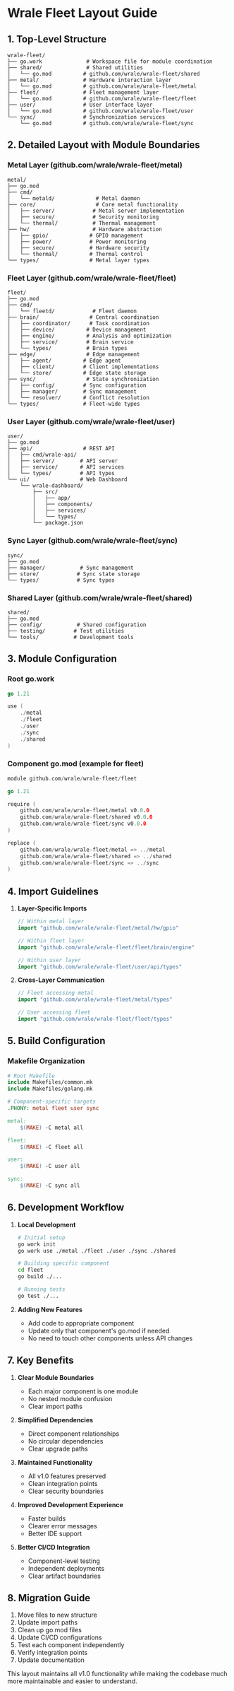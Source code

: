 # Wrale Fleet Layout Guide

## 1. Top-Level Structure

```
wrale-fleet/
├── go.work              # Workspace file for module coordination
├── shared/              # Shared utilities
│   └── go.mod          # github.com/wrale/wrale-fleet/shared
├── metal/              # Hardware interaction layer
│   └── go.mod          # github.com/wrale/wrale-fleet/metal
├── fleet/              # Fleet management layer
│   └── go.mod          # github.com/wrale/wrale-fleet/fleet
├── user/               # User interface layer
│   └── go.mod          # github.com/wrale/wrale-fleet/user
└── sync/               # Synchronization services
    └── go.mod          # github.com/wrale/wrale-fleet/sync
```

## 2. Detailed Layout with Module Boundaries

### Metal Layer (github.com/wrale/wrale-fleet/metal)
```
metal/
├── go.mod
├── cmd/
│   └── metald/             # Metal daemon
├── core/                   # Core metal functionality
│   ├── server/            # Metal server implementation
│   ├── secure/            # Security monitoring
│   └── thermal/           # Thermal management
├── hw/                    # Hardware abstraction
│   ├── gpio/             # GPIO management
│   ├── power/            # Power monitoring
│   ├── secure/           # Hardware security
│   └── thermal/          # Thermal control
└── types/                # Metal layer types
```

### Fleet Layer (github.com/wrale/wrale-fleet/fleet)
```
fleet/
├── go.mod
├── cmd/
│   └── fleetd/            # Fleet daemon
├── brain/                # Central coordination
│   ├── coordinator/      # Task coordination
│   ├── device/          # Device management
│   ├── engine/          # Analysis and optimization
│   ├── service/         # Brain service
│   └── types/           # Brain types
├── edge/                # Edge management
│   ├── agent/          # Edge agent
│   ├── client/         # Client implementations
│   └── store/          # Edge state storage
├── sync/                # State synchronization
│   ├── config/         # Sync configuration
│   ├── manager/        # Sync management
│   └── resolver/       # Conflict resolution
└── types/              # Fleet-wide types
```

### User Layer (github.com/wrale/wrale-fleet/user)
```
user/
├── go.mod
├── api/                # REST API
│   ├── cmd/wrale-api/
│   ├── server/        # API server
│   ├── service/       # API services
│   └── types/         # API types
└── ui/                # Web Dashboard
    └── wrale-dashboard/
        ├── src/
        │   ├── app/
        │   ├── components/
        │   ├── services/
        │   └── types/
        └── package.json
```

### Sync Layer (github.com/wrale/wrale-fleet/sync)
```
sync/
├── go.mod
├── manager/           # Sync management
├── store/            # Sync state storage
└── types/            # Sync types
```

### Shared Layer (github.com/wrale/wrale-fleet/shared)
```
shared/
├── go.mod
├── config/           # Shared configuration
├── testing/         # Test utilities
└── tools/           # Development tools
```

## 3. Module Configuration

### Root go.work
```go
go 1.21

use (
    ./metal
    ./fleet
    ./user
    ./sync
    ./shared
)
```

### Component go.mod (example for fleet)
```go
module github.com/wrale/wrale-fleet/fleet

go 1.21

require (
    github.com/wrale/wrale-fleet/metal v0.0.0
    github.com/wrale/wrale-fleet/shared v0.0.0
    github.com/wrale/wrale-fleet/sync v0.0.0
)

replace (
    github.com/wrale/wrale-fleet/metal => ../metal
    github.com/wrale/wrale-fleet/shared => ../shared
    github.com/wrale/wrale-fleet/sync => ../sync
)
```

## 4. Import Guidelines

1. **Layer-Specific Imports**
   ```go
   // Within metal layer
   import "github.com/wrale/wrale-fleet/metal/hw/gpio"
   
   // Within fleet layer
   import "github.com/wrale/wrale-fleet/fleet/brain/engine"
   
   // Within user layer
   import "github.com/wrale/wrale-fleet/user/api/types"
   ```

2. **Cross-Layer Communication**
   ```go
   // Fleet accessing metal
   import "github.com/wrale/wrale-fleet/metal/types"
   
   // User accessing fleet
   import "github.com/wrale/wrale-fleet/fleet/types"
   ```

## 5. Build Configuration

### Makefile Organization
```makefile
# Root Makefile
include Makefiles/common.mk
include Makefiles/golang.mk

# Component-specific targets
.PHONY: metal fleet user sync

metal:
    $(MAKE) -C metal all

fleet:
    $(MAKE) -C fleet all

user:
    $(MAKE) -C user all

sync:
    $(MAKE) -C sync all
```

## 6. Development Workflow

1. **Local Development**
   ```bash
   # Initial setup
   go work init
   go work use ./metal ./fleet ./user ./sync ./shared
   
   # Building specific component
   cd fleet
   go build ./...
   
   # Running tests
   go test ./...
   ```

2. **Adding New Features**
   - Add code to appropriate component
   - Update only that component's go.mod if needed
   - No need to touch other components unless API changes

## 7. Key Benefits

1. **Clear Module Boundaries**
   - Each major component is one module
   - No nested module confusion
   - Clear import paths

2. **Simplified Dependencies**
   - Direct component relationships
   - No circular dependencies
   - Clear upgrade paths

3. **Maintained Functionality**
   - All v1.0 features preserved
   - Clean integration points
   - Clear security boundaries

4. **Improved Development Experience**
   - Faster builds
   - Clearer error messages
   - Better IDE support

5. **Better CI/CD Integration**
   - Component-level testing
   - Independent deployments
   - Clear artifact boundaries

## 8. Migration Guide

1. Move files to new structure
2. Update import paths
3. Clean up go.mod files
4. Update CI/CD configurations
5. Test each component independently
6. Verify integration points
7. Update documentation

This layout maintains all v1.0 functionality while making the codebase much more maintainable and easier to understand.
